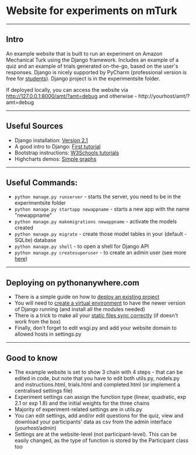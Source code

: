 # Website for experiments on mTurk

---
## Intro
An example website that is built to run an experiment on Amazon Mechanical Turk using the Django framework. Includes an example of a quiz and an example of trials generated on-the-go, based on the user's responses. Django is nicely supported by PyCharm (professional version is free for [students](https://www.jetbrains.com/student/)). Django project is in the experimentsite folder.

If deployed locally, you can access the website via http://127.0.0.1:8000/amt/?amt=debug and otherwise - http://yourhost/amt/?amt=debug

---
## Useful Sources
* Django installation: [Version 2.1](https://docs.djangoproject.com/en/2.1/intro/install/)
* A good intro to Django: [First tutorial](https://docs.djangoproject.com/en/2.1/intro/tutorial01/)
* Bootstrap instructions: [W3Schools tutorials](https://www.w3schools.com/bootstrap/default.asp)
* Highcharts demos: [Simple graphs](https://www.highcharts.com/demo)

---
## Useful Commands:
* `python manage.py runserver` - starts the server, you need to be in the experimentsite folder
* `python manage.py startapp newappname` - starts a new app with the name "newappname"
* `python manage.py makemigrations newappname` - activate the models created
* `python manage.py migrate` - create those model tables in your (default - SQLite) database
* `python manage.py shell` - to open a shell for Django API
* `python manage.py createsuperuser` - to create an admin user (see more [here](https://docs.djangoproject.com/en/2.1/intro/tutorial02/#introducing-the-django-admin))

---
## Deploying on pythonanywhere.com
* There is a simple guide on how to [deploy an existing project](https://help.pythonanywhere.com/pages/DeployExistingDjangoProject)
* You will need to [create a virtual environment](https://help.pythonanywhere.com/pages/VirtualEnvForNewerDjango) to have the newer version of Django running (and install all the modules needed)
* There is a trick to make all your [static files sync correctly](https://help.pythonanywhere.com/pages/DjangoStaticFiles) (if doesn't work from the box)
* Finally, don't forget to edit wsgi.py and add your website domain to allowed hosts in settings.py


---
## Good to know
* The example website is set to show 3 chain with 4 steps - that can be edited in code, but note that you have to edit both utils.py, nodels.py and instructions.html, trials.html and completed.html (or implement a centralised settings file)
* Experiment settings can assign the function type (linear, quadratic, exp 2.1 or exp 1.8) and the initial weights for the three chains
* Majority of experiment-related settings are in utils.py
* You can edit settings, add and/or edit questions for the quiz, view and download your participants' data as csv from the admin interface (yourhost/admin)
* Settings are at the website-level (not participant-level). This can be easily changed, as the type of function is stored by the Participant class too
